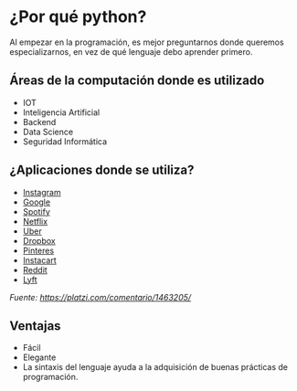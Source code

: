 # ¿Por qué python?

Al empezar en la programación, es mejor preguntarnos donde queremos especializarnos, en vez de qué lenguaje debo aprender primero.

## Áreas de la computación donde es utilizado

* IOT
* Inteligencia Artificial
* Backend
* Data Science
* Seguridad Informática

## ¿Aplicaciones donde se utiliza? 

* [Instagram](https://instagram-engineering.com/web-service-efficiency-at-instagram-with-python-4976d078e366)
* [Google](https://stackoverflow.com/questions/2560310/heavy-usage-of-python-at-google/2561008#2561008)
* [Spotify](https://engineering.atspotify.com/2013/03/20/how-we-use-python-at-spotify/)
* [Netflix](https://netflixtechblog.com/python-at-netflix-86b6028b3b3e)
* [Uber](https://eng.uber.com/tech-stack-part-one-foundation/)
* [Dropbox](https://www.pythonpeople.nl/how-python-powers-dropbox/)
* [Pinteres](https://stackshare.io/pinterest/pinterest)
* [Instacart](https://stackshare.io/posts/the-tech-behind-instacarts-grocery-delivery-service)
* [Reddit](https://brainsik.net/2009/why-reddit-uses-python/)
* [Lyft](https://www.youtube.com/watch?v=aetoXWRt24k)

*Fuente: https://platzi.com/comentario/1463205/*

## Ventajas

* Fácil
* Elegante
* La sintaxis del lenguaje ayuda a la adquisición de buenas prácticas de programación.